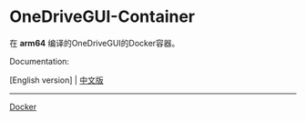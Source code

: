 # OneDriveGUI-Container

在 **arm64** 编译的OneDriveGUI的Docker容器。

Documentation: 

[English version] | [中文版](https://github.com/orinsid/OneDriveGUI/blob/main/README_CN.md)

* * *
[Docker](https://hub.docker.com/r/orinsid/onedrivegui)
